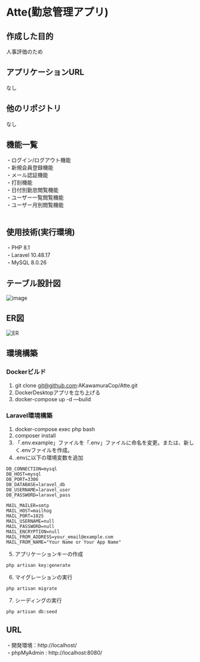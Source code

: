 # Atte(勤怠管理アプリ)

## 作成した目的
人事評価のため
</br>
## アプリケーションURL
なし
</br>

## 他のリポジトリ
なし
</br>

## 機能一覧
・ログイン/ログアウト機能<br />
・新規会員登録機能<br />
・メール認証機能<br />
・打刻機能<br />
・日付別勤怠閲覧機能<br />
・ユーザー一覧閲覧機能<br />
・ユーザー月別閲覧機能<br />
<br />
## 使用技術(実行環境)
・PHP 8.1<br />
・Laravel 10.48.17<br />
・MySQL 8.0.26<br />

## テーブル設計図
![image](https://github.com/user-attachments/assets/58de492e-fe5f-435f-8080-a21bb8a94f92)


## ER図
![ER](https://github.com/user-attachments/assets/91090ae0-f549-456f-9918-8c324a820dcd)

## 環境構築
### Dockerビルド
1. git clone git@github.com:AKawamuraCop/Atte.git
2. DockerDesktopアプリを立ち上げる
3. docker-compose up -d —build

### Laravel環境構築
1. docker-compose exec php bash
2. composer install
3. 「.env.example」ファイルを「.env」ファイルに命名を変更。または、新しく.envファイルを作成。
4. .envに以下の環境変数を追加
```
DB_CONNECTION=mysql
DB_HOST=mysql
DB_PORT=3306
DB_DATABASE=laravel_db
DB_USERNAME=laravel_user
DB_PASSWORD=laravel_pass
```
```
MAIL_MAILER=smtp
MAIL_HOST=mailhog
MAIL_PORT=1025
MAIL_USERNAME=null
MAIL_PASSWORD=null
MAIL_ENCRYPTION=null
MAIL_FROM_ADDRESS=your_email@example.com
MAIL_FROM_NAME="Your Name or Your App Name"
```
5. アプリケーションキーの作成
```
php artisan key:generate
```

6. マイグレーションの実行
```
php artisan migrate
```
7. シーディングの実行
```
php artisan db:seed
```
## URL
・開発環境：http://localhost/
<br />
・phpMyAdmin : http://localhost:8080/
